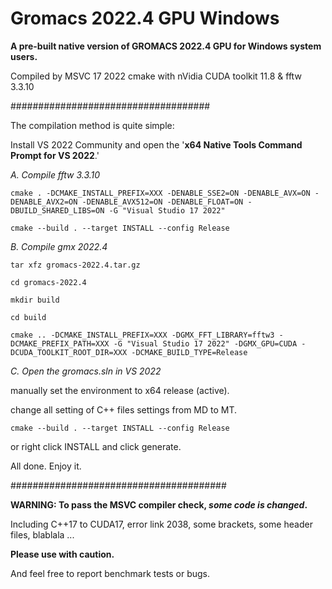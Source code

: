 # Gromacs 2022.4 GPU Windows

**A pre-built native version of GROMACS 2022.4 GPU for Windows system users.**

Compiled by MSVC 17 2022 cmake with nVidia CUDA toolkit 11.8 & fftw 3.3.10

####################################

 The compilation method is quite simple: 

Install VS 2022 Community and open the '**x64 Native Tools Command Prompt for VS 2022**.'

*A. Compile fftw 3.3.10*
```
cmake . -DCMAKE_INSTALL_PREFIX=XXX -DENABLE_SSE2=ON -DENABLE_AVX=ON -DENABLE_AVX2=ON -DENABLE_AVX512=ON -DENABLE_FLOAT=ON -DBUILD_SHARED_LIBS=ON -G "Visual Studio 17 2022"

cmake --build . --target INSTALL --config Release
```
*B. Compile gmx 2022.4*
```
tar xfz gromacs-2022.4.tar.gz

cd gromacs-2022.4

mkdir build

cd build

cmake .. -DCMAKE_INSTALL_PREFIX=XXX -DGMX_FFT_LIBRARY=fftw3 -DCMAKE_PREFIX_PATH=XXX -G "Visual Studio 17 2022" -DGMX_GPU=CUDA -DCUDA_TOOLKIT_ROOT_DIR=XXX -DCMAKE_BUILD_TYPE=Release
```

*C. Open the gromacs.sln in VS 2022*

manually set the environment to x64 release (active).

change all setting of C++ files settings from MD to MT.
```
cmake --build . --target INSTALL --config Release
```
or right click INSTALL and click generate.

All done. Enjoy it.

#######################################

**WARNING: To pass the MSVC compiler check, _some code is changed_.**

Including C++17 to CUDA17, error link 2038, some brackets, some header files, blablala ...

**Please use with caution.**

And feel free to report benchmark tests or bugs.
